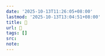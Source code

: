 ```yaml
---
date: '2025-10-13T11:26:05+08:00'
lastmod: '2025-10-13T13:04:51+08:00'
title: 󰍋
url: 󰍋
tags: []
src:
note:
---
```

